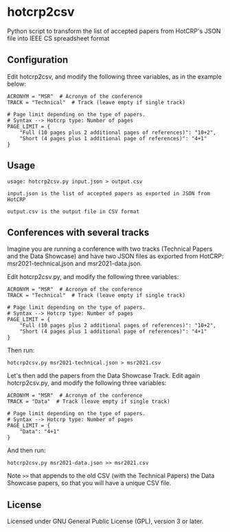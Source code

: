 # hotcrp2csv
Python script to transform the list of accepted papers from HotCRP's JSON file into IEEE CS spreadsheet format


## Configuration

Edit hotcrp2csv, and modify the following three variables, as in the example below:

```
ACRONYM = "MSR"  # Acronym of the conference
TRACK = "Technical"  # Track (leave empty if single track)

# Page limit depending on the type of papers. 
# Syntax --> Hotcrp type: Number of pages
PAGE_LIMIT = {
    "Full (10 pages plus 2 additional pages of references)": "10+2",
    "Short (4 pages plus 1 additional page of references)": "4+1"
}
```


## Usage

```
usage: hotcrp2csv.py input.json > output.csv

input.json is the list of accepted papers as exported in JSON from HotCRP

output.csv is the output file in CSV format
```


## Conferences with several tracks

Imagine you are running a conference with two tracks (Technical Papers and the Data Showcase) and have two JSON files as exported from HotCRP: msr2021-technical.json and msr2021-data.json.

Edit hotcrp2csv.py, and modify the following three variables:

```
ACRONYM = "MSR"  # Acronym of the conference
TRACK = "Technical"  # Track (leave empty if single track)

# Page limit depending on the type of papers. 
# Syntax --> Hotcrp type: Number of pages
PAGE_LIMIT = {
    "Full (10 pages plus 2 additional pages of references)": "10+2",
    "Short (4 pages plus 1 additional page of references)": "4+1"
}
```

Then run:

```
hotcrp2csv.py msr2021-technical.json > msr2021.csv
```


Let's then add the papers from the Data Showcase Track.
Edit again hotcrp2csv.py, and modify the following three variables:

```
ACRONYM = "MSR"  # Acronym of the conference
TRACK = "Data"  # Track (leave empty if single track)

# Page limit depending on the type of papers. 
# Syntax --> Hotcrp type: Number of pages
PAGE_LIMIT = {
    "Data": "4+1"
}
```

And then run:

```
hotcrp2csv.py msr2021-data.json >> msr2021.csv
```

Note ``>>`` that appends to the old CSV (with the Technical Papers) the Data Showcase papers, so that you will have a unique CSV file.


## License

Licensed under GNU General Public License (GPL), version 3 or later.
